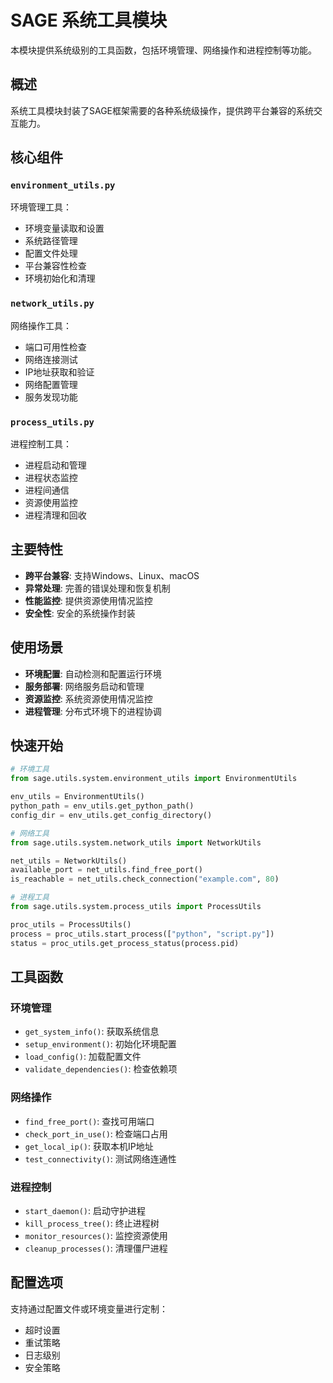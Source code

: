# SAGE 系统工具模块

本模块提供系统级别的工具函数，包括环境管理、网络操作和进程控制等功能。

## 概述

系统工具模块封装了SAGE框架需要的各种系统级操作，提供跨平台兼容的系统交互能力。

## 核心组件

### `environment_utils.py`
环境管理工具：
- 环境变量读取和设置
- 系统路径管理
- 配置文件处理
- 平台兼容性检查
- 环境初始化和清理

### `network_utils.py`
网络操作工具：
- 端口可用性检查
- 网络连接测试
- IP地址获取和验证
- 网络配置管理
- 服务发现功能

### `process_utils.py`
进程控制工具：
- 进程启动和管理
- 进程状态监控
- 进程间通信
- 资源使用监控
- 进程清理和回收

## 主要特性

- **跨平台兼容**: 支持Windows、Linux、macOS
- **异常处理**: 完善的错误处理和恢复机制
- **性能监控**: 提供资源使用情况监控
- **安全性**: 安全的系统操作封装

## 使用场景

- **环境配置**: 自动检测和配置运行环境
- **服务部署**: 网络服务启动和管理
- **资源监控**: 系统资源使用情况监控
- **进程管理**: 分布式环境下的进程协调

## 快速开始

```python
# 环境工具
from sage.utils.system.environment_utils import EnvironmentUtils

env_utils = EnvironmentUtils()
python_path = env_utils.get_python_path()
config_dir = env_utils.get_config_directory()

# 网络工具
from sage.utils.system.network_utils import NetworkUtils

net_utils = NetworkUtils()
available_port = net_utils.find_free_port()
is_reachable = net_utils.check_connection("example.com", 80)

# 进程工具
from sage.utils.system.process_utils import ProcessUtils

proc_utils = ProcessUtils()
process = proc_utils.start_process(["python", "script.py"])
status = proc_utils.get_process_status(process.pid)
```

## 工具函数

### 环境管理
- `get_system_info()`: 获取系统信息
- `setup_environment()`: 初始化环境配置
- `load_config()`: 加载配置文件
- `validate_dependencies()`: 检查依赖项

### 网络操作
- `find_free_port()`: 查找可用端口
- `check_port_in_use()`: 检查端口占用
- `get_local_ip()`: 获取本机IP地址
- `test_connectivity()`: 测试网络连通性

### 进程控制
- `start_daemon()`: 启动守护进程
- `kill_process_tree()`: 终止进程树
- `monitor_resources()`: 监控资源使用
- `cleanup_processes()`: 清理僵尸进程

## 配置选项

支持通过配置文件或环境变量进行定制：
- 超时设置
- 重试策略
- 日志级别
- 安全策略

